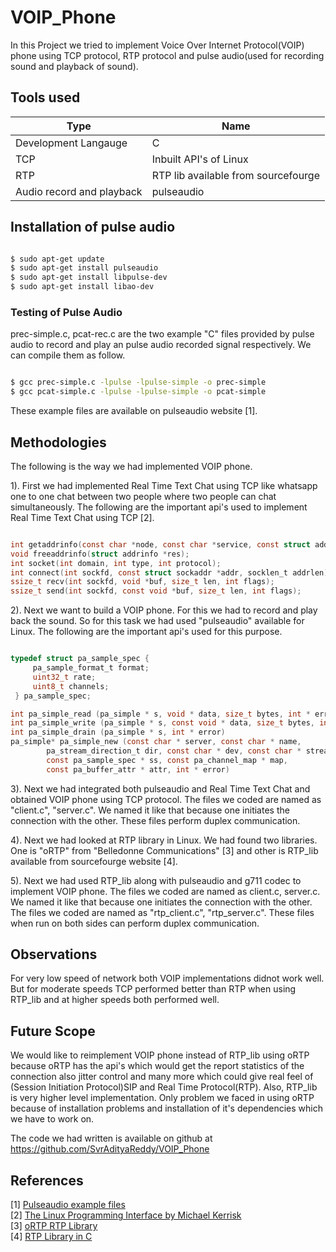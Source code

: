 # VOIP_Phone

In this Project we tried to implement Voice Over Internet Protocol(VOIP) phone using TCP protocol, RTP protocol and pulse audio(used for recording sound and playback of sound).

## Tools used

Type | Name
----------|--------
Development Langauge | C
TCP | Inbuilt API's of Linux
RTP | RTP lib available from sourcefourge
Audio record and playback | pulseaudio

## Installation of pulse audio

``` sh

$ sudo apt-get update
$ sudo apt-get install pulseaudio
$ sudo apt-get install libpulse-dev
$ sudo apt-get install libao-dev

```

### Testing of Pulse Audio

prec-simple.c, pcat-rec.c are the two example "C" files provided by pulse audio to record and play an pulse audio recorded signal respectively. We can compile them as follow.

``` sh

$ gcc prec-simple.c -lpulse -lpulse-simple -o prec-simple
$ gcc pcat-simple.c -lpulse -lpulse-simple -o pcat-simple

```

These example files are available on pulseaudio website [1].

## Methodologies

The following is the way we had implemented VOIP phone.

1). First we had implemented Real Time Text Chat using TCP like whatsapp one to one chat between two people where two people can chat simultaneously. The following are the important api's used to implement Real Time Text Chat using TCP [2].

``` C

int getaddrinfo(const char *node, const char *service, const struct addrinfo *hints, struct addrinfo **res);
void freeaddrinfo(struct addrinfo *res);
int socket(int domain, int type, int protocol);
int connect(int sockfd, const struct sockaddr *addr, socklen_t addrlen);
ssize_t recv(int sockfd, void *buf, size_t len, int flags);
ssize_t send(int sockfd, const void *buf, size_t len, int flags);

```

2). Next we want to build a VOIP phone. For this we had to record and play back the sound. So for this task we had used "pulseaudio" available for Linux. The following are the important api's used for this purpose.

``` C

typedef struct pa_sample_spec {
     pa_sample_format_t format;
     uint32_t rate;
     uint8_t channels;
 } pa_sample_spec;

int pa_simple_read (pa_simple * s, void * data, size_t bytes, int * error) 
int pa_simple_write (pa_simple * s, const void * data, size_t bytes, int * error) 	
int pa_simple_drain (pa_simple * s, int * error)
pa_simple* pa_simple_new (const char * server, const char * name,     
        pa_stream_direction_t dir, const char * dev, const char * stream_name,
        const pa_sample_spec * ss, const pa_channel_map * map,
        const pa_buffer_attr * attr, int * error) 		

```

3). Next we had integrated both pulseaudio and Real Time Text Chat and obtained VOIP phone using TCP protocol. The files we coded are named as "client.c", "server.c". We named it like that because one initiates the connection with the other. These files perform duplex communication.

4). Next we had looked at RTP library in Linux. We had found two libraries. One is "oRTP" from "Belledonne Communications" [3] and other is RTP_lib available from sourcefourge website [4]. 

5). Next we had used RTP_lib along with pulseaudio and g711 codec to implement VOIP phone. The files we coded are named as client.c, server.c. We named it like that because one initiates the connection with the other. The files we coded are named as "rtp_client.c", "rtp_server.c". These files when run on both sides can perform duplex communication.

## Observations

For very low speed of network both VOIP implementations didnot work well. But for moderate speeds TCP performed better than RTP when using RTP_lib and at higher speeds both performed well.

## Future Scope

We would like to reimplement VOIP phone instead of RTP_lib using oRTP because oRTP has the api's which would get the report statistics of the connection also jitter control and many more which could give real feel of (Session Initiation Protocol)SIP and Real Time Protocol(RTP). Also, RTP_lib is very higher level implementation. Only problem we faced in using oRTP because of installation problems and installation of it's dependencies which we have to work on.

The code we had written is available on github at https://github.com/SvrAdityaReddy/VOIP_Phone

## References

[1] [Pulseaudio example files](https://freedesktop.org/software/pulseaudio/doxygen/examples.html) <br>
[2] [The Linux Programming Interface by Michael Kerrisk](https://moodle2.units.it/pluginfile.php/115306/mod_resource/content/1/The%20Linux%20Programming%20Interface-Michael%20Kerrisk.pdf) <br>
[3] [oRTP RTP Library](http://www.linphone.org/technical-corner/ortp/overview) <br>
[4] [RTP Library in C](https://sourceforge.net/projects/rtp-lib/) <br>